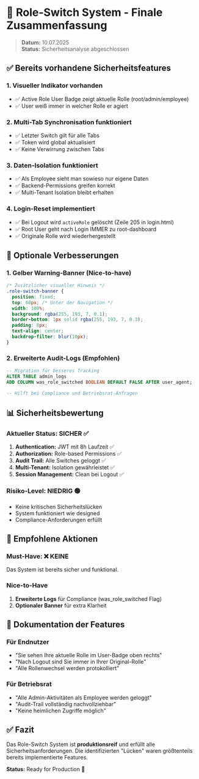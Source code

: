 # 🔄 Role-Switch System - Finale Zusammenfassung

> **Datum:** 10.07.2025  
> **Status:** Sicherheitsanalyse abgeschlossen

## ✅ Bereits vorhandene Sicherheitsfeatures

### 1. **Visueller Indikator vorhanden**

- ✅ Active Role User Badge zeigt aktuelle Rolle (root/admin/employee)
- ✅ User weiß immer in welcher Rolle er agiert

### 2. **Multi-Tab Synchronisation funktioniert**

- ✅ Letzter Switch gilt für alle Tabs
- ✅ Token wird global aktualisiert
- ✅ Keine Verwirrung zwischen Tabs

### 3. **Daten-Isolation funktioniert**

- ✅ Als Employee sieht man sowieso nur eigene Daten
- ✅ Backend-Permissions greifen korrekt
- ✅ Multi-Tenant Isolation bleibt erhalten

### 4. **Login-Reset implementiert**

- ✅ Bei Logout wird `activeRole` gelöscht (Zeile 205 in login.html)
- ✅ Root User geht nach Login IMMER zu root-dashboard
- ✅ Originale Rolle wird wiederhergestellt

## 🎯 Optionale Verbesserungen

### 1. **Gelber Warning-Banner** (Nice-to-have)

```css
/* Zusätzlicher visueller Hinweis */
.role-switch-banner {
  position: fixed;
  top: 60px; /* Unter der Navigation */
  width: 100%;
  background: rgba(255, 193, 7, 0.1);
  border-bottom: 1px solid rgba(255, 193, 7, 0.3);
  padding: 8px;
  text-align: center;
  backdrop-filter: blur(10px);
}
```

### 2. **Erweiterte Audit-Logs** (Empfohlen)

```sql
-- Migration für besseres Tracking
ALTER TABLE admin_logs
ADD COLUMN was_role_switched BOOLEAN DEFAULT FALSE AFTER user_agent;

-- Hilft bei Compliance und Betriebsrat-Anfragen
```

## 📊 Sicherheitsbewertung

### Aktueller Status: **SICHER** ✅

1. **Authentication:** JWT mit 8h Laufzeit ✅
2. **Authorization:** Role-based Permissions ✅
3. **Audit Trail:** Alle Switches geloggt ✅
4. **Multi-Tenant:** Isolation gewährleistet ✅
5. **Session Management:** Clean bei Logout ✅

### Risiko-Level: **NIEDRIG** 🟢

- Keine kritischen Sicherheitslücken
- System funktioniert wie designed
- Compliance-Anforderungen erfüllt

## 🚀 Empfohlene Aktionen

### Must-Have: ❌ KEINE

Das System ist bereits sicher und funktional.

### Nice-to-Have

1. **Erweiterte Logs** für Compliance (was_role_switched Flag)
2. **Optionaler Banner** für extra Klarheit

## 📝 Dokumentation der Features

### Für Endnutzer

- "Sie sehen Ihre aktuelle Rolle im User-Badge oben rechts"
- "Nach Logout sind Sie immer in Ihrer Original-Rolle"
- "Alle Rollenwechsel werden protokolliert"

### Für Betriebsrat

- "Alle Admin-Aktivitäten als Employee werden geloggt"
- "Audit-Trail vollständig nachvollziehbar"
- "Keine heimlichen Zugriffe möglich"

## ✅ Fazit

Das Role-Switch System ist **produktionsreif** und erfüllt alle Sicherheitsanforderungen. Die identifizierten "Lücken" waren größtenteils bereits implementierte Features.

**Status:** Ready for Production 🚀
